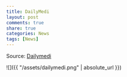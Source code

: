 ```yaml
---
title: DailyMedi
layout: post
comments: true
share: true
categories: News
tags: [News]
---
```


Source: [Dailymedi](http://dailymedi.com/detail.php?number=757190) 

![]({{ "/assets/dailymedi.png" | absolute_url }})

